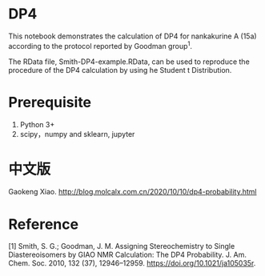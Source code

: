 # DP4
This notebook demonstrates the calculation of DP4 for nankakurine A (15a) according to the protocol reported by Goodman group<sup>1</sup>.

The RData file, Smith-DP4-example.RData, can be used to reproduce the procedure of the DP4 calculation by using he Student t Distribution.

# Prerequisite
1) Python 3+
2) scipy，numpy and sklearn, jupyter

# 中文版
Gaokeng Xiao. http://blog.molcalx.com.cn/2020/10/10/dp4-probability.html

# Reference
[1] Smith, S. G.; Goodman, J. M. Assigning Stereochemistry to Single Diastereoisomers by GIAO NMR Calculation: The DP4 Probability. J. Am. Chem. Soc. 2010, 132 (37), 12946–12959. https://doi.org/10.1021/ja105035r. 

